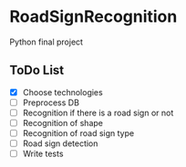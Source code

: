 # RoadSignRecognition
Python final project
## ToDo List
- [x] Choose technologies
- [ ] Preprocess DB
- [ ] Recognition if there is a road sign or not
- [ ] Recognition of shape
- [ ] Recognition of road sign type
- [ ] Road sign detection
- [ ] Write tests
